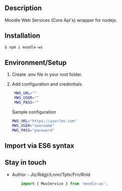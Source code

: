 ## Description

Moodle Web Services (Core Api's) wrapper for nodejs.

## Installation

```bash
$ npm i moodle-ws
```

## Environment/Setup
1. Create .env file in your root folder.
2. Add configuration and credentials

   ```bash
    MWS_URL=""
    MWS_USER=""
    MWS_PASS=""
    ```
    Sample configuration
    ```bash
    MWS_URL="https://yourlms.com"
    MWS_USER="username"
    MWS_PASS="password"
    ```

## Import via ES6 syntax




## Stay in touch

- Author - Jlz/Rdgjr/Lnnn/Tphr/Frn/Rnld


    ```js
        import { MwsService } from 'moodle-ws';
    ```

